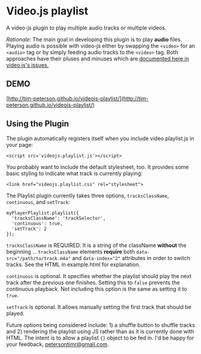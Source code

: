 Video.js playlist
===================
A video-js plugin to play multiple audio tracks or multiple videos.

*Rationale:* The main goal in developing this plugin is to play **audio** files. Playing audio is possible with video-js either by swapping the ```<video>``` for an ```<audio>``` tag or by simply feeding audio tracks to the ```<video>``` tag. Both approaches have their pluses and minuses which are [documented here in video.js's issues.](https://github.com/videojs/video.js/issues/537?source=cc)

DEMO
----------------
[http://tim-peterson.github.io/videojs-playlist/](http://tim-peterson.github.io/videojs-playlist/)


Using the Plugin
----------------
The plugin automatically registers itself when you include video.playlist.js in your page:

    <script src='videojs.playlist.js'></script>

You probably want to include the default stylesheet, too. It provides some basic styling to indicate what track is currently playing:

    <link href="videojs.playlist.css" rel="stylesheet">

The Playlist plugin currently takes three options, ```tracksClassName```,  ```continuous```, and ```setTrack```:

    myPlayerPlaylist.playlist({
      'tracksClassName': 'trackSelector', 
      'continuous': true,
      'setTrack': 2
    });
    
```tracksClassName``` is REQUIRED. It is a string of the className **without** the beginning ```.```. ```tracksClassName``` elements **require** both  ```data-src="/path/to/track.m4a"``` and ```data-index="2"``` attributes in order to switch tracks.  See the HTML in example.html for explanation.

```continuous``` is optional. It specifies whether the playlist should play the next track after the previous one finishes. Setting this to ```false``` prevents the continuous playback. Not including this option is the same as setting it to ```true```.

```setTrack``` is optional. It allows manually setting the first track that should be played.

Future options being considered include: 1) a shuffle button to shuffle tracks and 2) rendering the playlist using JS rather than as it is currently done with HTML. The intent is to allow a playlist ```{}``` object to be fed in. I'd be happy for your feedback, petersontimr@gmail.com.


